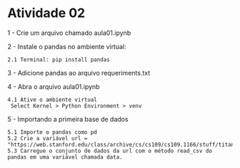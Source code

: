 # Atividade 02

1 - Crie um arquivo chamado aula01.ipynb

2 - Instale o pandas no ambiente virtual:
    
    2.1 Terminal: pip install pandas

3 - Adicione pandas ao arquivo requeriments.txt

4 - Abra o arquivo aula01.ipynb

    4.1 Ative o ambiente virtual
     Select Kernel > Python Environment > venv

5 - Importando a primeira base de dados

    5.1 Importe o pandas como pd
    5.2 Crie a variável url = "https://web.stanford.edu/class/archive/cs/cs109/cs109.1166/stuff/titanic.csv"
    5.3 Carregue o conjunto de dados da url com o método read_csv do pandas em uma variável chamada data.

